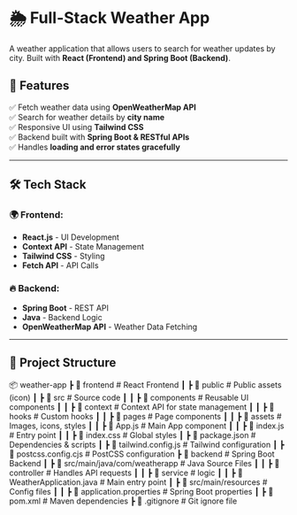 # 🌦️ Full-Stack Weather App

A weather application that allows users to search for weather updates by city. Built with **React (Frontend) and Spring Boot (Backend)**.

## 📌 Features
✅ Fetch weather data using **OpenWeatherMap API**  
✅ Search for weather details by **city name**    
✅ Responsive UI using **Tailwind CSS**  
✅ Backend built with **Spring Boot & RESTful APIs**  
✅ Handles **loading and error states gracefully**  

---

## 🛠️ Tech Stack
### 🌍 Frontend:
- **React.js** - UI Development
- **Context API** - State Management
- **Tailwind CSS** - Styling
- **Fetch API** - API Calls

### 🔥 Backend:
- **Spring Boot** - REST API
- **Java** - Backend Logic
- **OpenWeatherMap API** - Weather Data Fetching

---

## 📂 Project Structure

📦 weather-app
 ┣ 📂 frontend          # React Frontend
 ┃ ┣ 📂 public         # Public assets (icon)
 ┃ ┣ 📂 src            # Source code
 ┃ ┃ ┣ 📂 components   # Reusable UI components
 ┃ ┃ ┣ 📂 context      # Context API for state management
 ┃ ┃ ┣ 📂 hooks        # Custom hooks
 ┃ ┃ ┣ 📂 pages        # Page components
 ┃ ┃ ┣ 📂 assets       # Images, icons, styles
 ┃ ┃ ┣ 📜 App.js       # Main App component
 ┃ ┃ ┣ 📜 index.js     # Entry point
 ┃ ┃ ┣ 📜 index.css    # Global styles
 ┃ ┣ 📜 package.json   # Dependencies & scripts
 ┃ ┣ 📜 tailwind.config.js  # Tailwind configuration
 ┃ ┣ 📜 postcss.config.cjs  # PostCSS configuration
 ┣ 📂 backend          # Spring Boot Backend
 ┃ ┣ 📂 src/main/java/com/weatherapp  # Java Source Files
 ┃ ┃ ┣ 📂 controller   # Handles API requests
 ┃ ┃ ┣ 📂 service      # logic
 ┃ ┃ ┣ 📜 WeatherApplication.java  # Main entry point
 ┃ ┣ 📂 src/main/resources  # Config files
 ┃ ┃ ┣ 📜 application.properties  # Spring Boot properties
 ┃ ┣ 📜 pom.xml        # Maven dependencies
 ┣ 📜 .gitignore       # Git ignore file